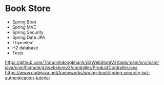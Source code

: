 # Book Store

- Spring Boot
- Spring MVC
- Spring Security
- Spring Data JPA
- Thymeleaf
- H2 database
- Tests

https://github.com/Trandinhdongkhanh/G2WebStoreV2/blob/main/src/main/java/com/hcmute/g2webstorev2/controller/ProductController.java
https://www.codejava.net/frameworks/spring-boot/spring-security-jwt-authentication-tutorial